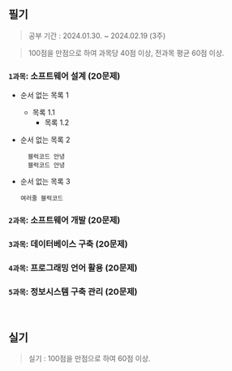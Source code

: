 ## 필기
> 공부 기간 : 2024.01.30. ~ 2024.02.19 (3주)

> 100점을 만점으로 하여 과목당 40점 이상, 전과목 평균 60점 이상.

### `1과목`: 소프트웨어 설계 (20문제)
- 순서 없는 목록 1
    - 목록 1.1
        - 목록 1.2
- 순서 없는 목록 2
  
        블럭코드 안녕
        블럭코드 안녕
- 순서 없는 목록 3
    ```
    여러줄 블럭코드
    ```
        
          
### `2과목`: 소프트웨어 개발 (20문제)

### `3과목`: 데이터베이스 구축 (20문제)

### `4과목`: 프로그래밍 언어 활용 (20문제)

### `5과목`: 정보시스템 구축 관리 (20문제)

<br>

## 실기
> 실기 : 100점을 만점으로 하여 60점 이상.
